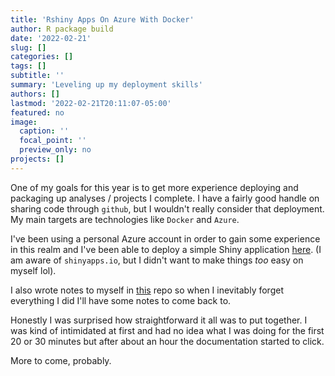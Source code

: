 ```yaml
---
title: 'Rshiny Apps On Azure With Docker'
author: R package build
date: '2022-02-21'
slug: []
categories: []
tags: []
subtitle: ''
summary: 'Leveling up my deployment skills'
authors: []
lastmod: '2022-02-21T20:11:07-05:00'
featured: no
image:
  caption: ''
  focal_point: ''
  preview_only: no
projects: []
---
```


One of my goals for this year is to get more experience deploying and packaging up analyses / projects I complete. I have a fairly good handle on sharing code through `github`, but I wouldn't really consider that deployment. My main targets are technologies like `Docker` and `Azure`.

I've been using a personal Azure account in order to gain some experience in this realm and I've been able to deploy a simple Shiny application [here](http://shinywebapp.azurewebsites.net/). (I am aware of `shinyapps.io`, but I didn't want to make things _too_ easy on myself lol). 

I also wrote notes to myself in [this](https://github.com/ayoskovich/shiny_code) repo so when I inevitably forget everything I did I'll have some notes to come back to.

Honestly I was surprised how straightforward it all was to put together. I was kind of intimidated at first and had no idea what I was doing for the first 20 or 30 minutes but after about an hour the documentation started to click.

More to come, probably.